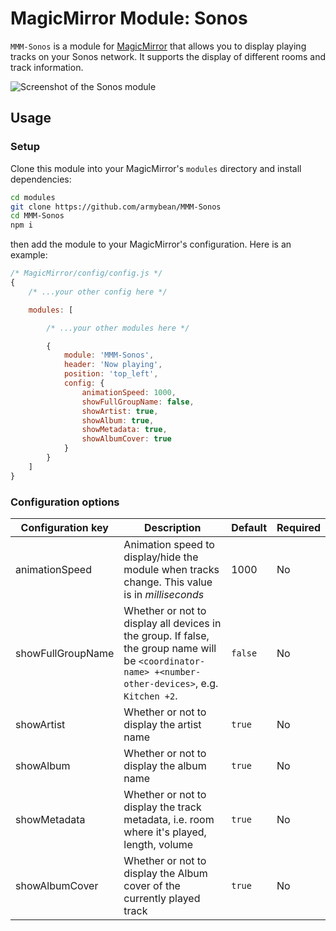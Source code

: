 # MagicMirror Module: Sonos

`MMM-Sonos` is a module for [MagicMirror](https://github.com/MichMich/MagicMirror) that allows you to display playing tracks on your Sonos network.
It supports the display of different rooms and track information.

![Screenshot of the Sonos module](./screenshot.png)

## Usage

### Setup

Clone this module into your MagicMirror's `modules` directory and install dependencies:

```sh
cd modules
git clone https://github.com/armybean/MMM-Sonos
cd MMM-Sonos
npm i
```

then add the module to your MagicMirror's configuration. Here is an example:

```javascript
/* MagicMirror/config/config.js */
{
    /* ...your other config here */

    modules: [

        /* ...your other modules here */

        {
            module: 'MMM-Sonos',
            header: 'Now playing',
            position: 'top_left',
            config: {
                animationSpeed: 1000,
                showFullGroupName: false,
                showArtist: true,
                showAlbum: true,
                showMetadata: true,
                showAlbumCover: true
            }
        }
    ]
}
```

### Configuration options

| Configuration key | Description | Default | Required |
| --- | --- | --- | --- |
| animationSpeed    | Animation speed to display/hide the module when tracks change. This value is in _milliseconds_ | 1000 | No |
| showFullGroupName | Whether or not to display all devices in the group. If false, the group name will be `<coordinator-name> +<number-other-devices>`, e.g. `Kitchen +2`. | `false` | No |
| showArtist        | Whether or not to display the artist name | `true` | No |
| showAlbum         | Whether or not to display the album name | `true` | No |
| showMetadata      | Whether or not to display the track metadata, i.e. room where it's played, length, volume | `true` | No |
| showAlbumCover    | Whether or not to display the Album cover of the currently played track | `true` | No |
